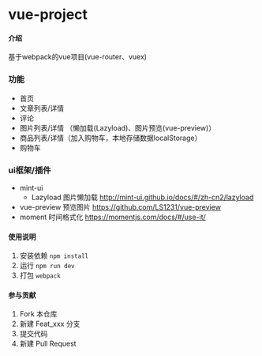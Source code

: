# vue-project

#### 介绍
基于webpack的vue项目(vue-router、vuex)

### 功能
+ 首页
+ 文章列表/详情
+ 评论
+ 图片列表/详情 （懒加载(Lazyload)、图片预览(vue-preview)）
+ 商品列表/详情（加入购物车，本地存储数据localStorage）
+ 购物车

### ui框架/插件
+ mint-ui
  + Lazyload 图片懒加载 http://mint-ui.github.io/docs/#/zh-cn2/lazyload
+ vue-preview 预览图片 https://github.com/LS1231/vue-preview
+ moment 时间格式化 https://momentjs.com/docs/#/use-it/

#### 使用说明
1.  安装依赖
```npm install```
2.  运行
```npm run dev```
3.  打包
```webpack```


#### 参与贡献
1.  Fork 本仓库
2.  新建 Feat_xxx 分支
3.  提交代码
4.  新建 Pull Request


